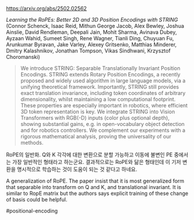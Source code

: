 https://arxiv.org/abs/2502.02562

*Learning the RoPEs: Better 2D and 3D Position Encodings with STRING* (Connor Schenck, Isaac Reid, Mithun George Jacob, Alex Bewley, Joshua Ainslie, David Rendleman, Deepali Jain, Mohit Sharma, Avinava Dubey, Ayzaan Wahid, Sumeet Singh, Rene Wagner, Tianli Ding, Chuyuan Fu, Arunkumar Byravan, Jake Varley, Alexey Gritsenko, Matthias Minderer, Dmitry Kalashnikov, Jonathan Tompson, Vikas Sindhwani, Krzysztof Choromanski)

> We introduce STRING: Separable Translationally Invariant Position Encodings. STRING extends Rotary Position Encodings, a recently proposed and widely used algorithm in large language models, via a unifying theoretical framework. Importantly, STRING still provides exact translation invariance, including token coordinates of arbitrary dimensionality, whilst maintaining a low computational footprint. These properties are especially important in robotics, where efficient 3D token representation is key. We integrate STRING into Vision Transformers with RGB(-D) inputs (color plus optional depth), showing substantial gains, e.g. in open-vocabulary object detection and for robotics controllers. We complement our experiments with a rigorous mathematical analysis, proving the universality of our methods.

RoPE의 일반화. Q와 K 각각에 대한 변환으로 분할 가능하고 이동에 불변인 PE 중에서는 가장 일반적인 형태라고 하는군요. 결과적으로는 RoPE와 닮은 형태인데 이 기저 변환을 명시적으로 학습하는 것이 도움이 되는 것 같다고 하네요.

<english>
A generalization of RoPE. The paper insist that it is most generalized form that separable into transform on Q and K, and translational invariant. It is similar to RopE matrix but the authors says explicit training of these change of basis could be helpful.
</english>

#positional-encoding 